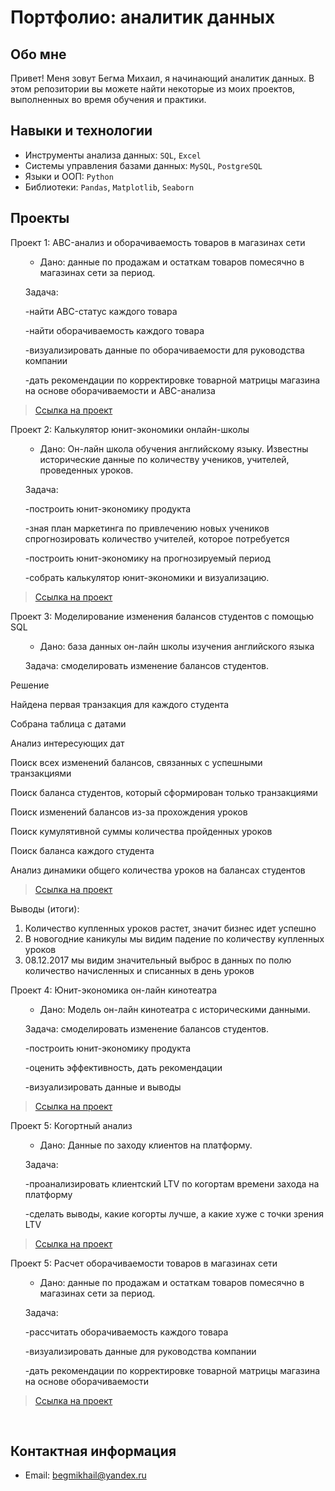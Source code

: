 # Портфолио: аналитик данных

## Обо мне 

Привет! Меня зовут Бегма Михаил, я начинающий аналитик данных. 
В этом репозитории вы можете найти некоторые из моих проектов, выполненных во время обучения и практики.
<br>

## Навыки и технологии
- Инструменты анализа данных: ``SQL``, ``Excel`` 
- Системы управления базами данных: ``MySQL``, ``PostgreSQL``
- Языки и ООП: ``Python``
- Библиотеки: ``Pandas``, ``Matplotlib``, ``Seaborn``




## Проекты
<p> Проект 1: ABC-анализ и оборачиваемость товаров в магазинах сети</p>

<ol>
  
   - Дано: данные по продажам и остаткам товаров помесячно в магазинах сети за период.  
<p>Задача:<p>
<p>-найти ABC-статус каждого товара<p>
<p>-найти оборачиваемость каждого товара<p>
<p>-визуализировать данные по оборачиваемости для руководства компании<p>
<p>-дать рекомендации по корректировке товарной матрицы магазина на основе оборачиваемости и ABC-анализа<p>


  

</ol>


> <a href="https://docs.google.com/spreadsheets/d/1XmBDtx9Npa_aomNdCQuaYQ0NOBsb6BL9/edit?usp=sharing&ouid=118004717770675251075&rtpof=true&sd=true">Ссылка на проект</a>

  


<p> Проект 2: Калькулятор юнит-экономики онлайн-школы</p>

<ol>
  
   - Дано: Он-лайн школа обучения английскому языку. Известны исторические данные по количеству учеников, учителей, проведенных уроков.  
<p>Задача:<p>
<p>-построить юнит-экономику продукта<p>
<p>-зная план маркетинга по привлечению новых учеников спрогнозировать количество учителей, которое потребуется<p>
<p>-построить юнит-экономику на прогнозируемый период<p>
<p>-собрать калькулятор юнит-экономики и визуализацию.<p>

  

</ol>



> <a href="https://docs.google.com/spreadsheets/d/1miHOj_iiYhlmH03-7iim4G1ecHAbomy9NEnHpITGezA/edit#gid=0">Ссылка на проект</a>
  




  
<p> Проект 3: Моделирование изменения балансов студентов с помощью SQL</p>

<ol>
  
  
- Дано: база данных он-лайн школы изучения английского языка
<p>Задача: смоделировать изменение балансов студентов.<p>

</ol>

<p>Решение<p>
  
  
  <p>Найдена первая транзакция для каждого студента<p>
<p>Собрана таблица с датами<p>
<p>Анализ интересующих дат<p>
<p>Поиск всех изменений балансов, связанных с успешными транзакциями<p>
<p>Поиск баланса студентов, который сформирован только транзакциями<p>
<p>Поиск  изменений балансов из-за прохождения уроков<p>
  <p>Поиск  кумулятивной суммы количества пройденных уроков<p>
  <p>Поиск  баланса каждого студента<p>
    <p>Анализ динамики общего количества уроков на балансах студентов<p>
  
> <a href="https://docs.google.com/document/d/1In2I82woYEPFY4_w4o30GvQmRSQCVjyP2-6bwBH970s/edit">Ссылка на проект</a>


  <p>Выводы (итоги):<p>
<ol>
  <li>Количество купленных уроков растет, значит бизнес идет успешно</li>
  <li>В новогодние каникулы мы видим падение по количеству купленных уроков</li>
  <li>08.12.2017 мы видим значительный выброс в данных по полю количество начисленных и списанных в день уроков</li>
</ol>

<p> Проект 4: Юнит-экономика он-лайн кинотеатра</p>

<ol>
  
  
- Дано: Модель он-лайн кинотеатра с историческими данными.
<p>Задача: смоделировать изменение балансов студентов.<p>
<p>-построить юнит-экономику продукта<p>
<p>-оценить эффективность, дать рекомендации<p>
<p>-визуализировать данные и выводы<p>

</ol>


  
> <a href="https://github.com/Mike-Begma/My-projects/blob/main/Project%203/Юнит-экономика%20онлайн%20кинотеатра.xlsx">Ссылка на проект</a>


  
<p> Проект 5: Когортный анализ</p>

<ol>
  
  
- Дано: Данные по заходу клиентов на платформу.
<p>Задача:<p>
<p>-проанализировать клиентский LTV по когортам времени захода на платформу<p>
<p>-сделать выводы, какие когорты лучше, а какие хуже с точки зрения LTV<p>


</ol>


  
> <a href="https://github.com/Mike-Begma/My-projects/tree/main/Project%204">Ссылка на проект</a>


<p> Проект 5: Расчет оборачиваемости товаров в магазинах сети</p>

<ol>
  
   - Дано: данные по продажам и остаткам товаров помесячно в магазинах сети за период.  
<p>Задача:<p>
<p>-рассчитать оборачиваемость каждого товара<p>
<p>-визуализировать данные для руководства компании<p>
<p>-дать рекомендации по корректировке товарной матрицы магазина на основе оборачиваемости<p>


  

</ol>


> <a href="https://docs.google.com/spreadsheets/d/1XmBDtx9Npa_aomNdCQuaYQ0NOBsb6BL9/edit?usp=sharing&ouid=118004717770675251075&rtpof=true&sd=true">Ссылка на проект</a>

  



<br> 


## Контактная информация
- Email: begmikhail@yandex.ru
